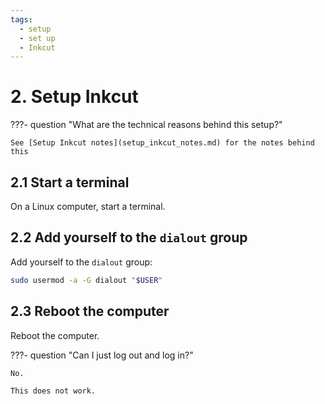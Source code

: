 ```yaml
---
tags:
  - setup
  - set up
  - Inkcut
---
```


# 2. Setup Inkcut

???- question "What are the technical reasons behind this setup?"

    See [Setup Inkcut notes](setup_inkcut_notes.md) for the notes behind this

## 2.1 Start a terminal

On a Linux computer, start a terminal.

## 2.2 Add yourself to the `dialout` group

Add yourself to the `dialout` group:

```bash
sudo usermod -a -G dialout "$USER"
```

## 2.3 Reboot the computer

Reboot the computer.

???- question "Can I just log out and log in?"

    No.

    This does not work.
